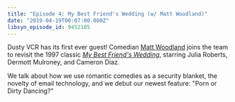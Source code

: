 ```yaml
---
title: "Episode 4: My Best Friend's Wedding (w/ Matt Woodland)"
date: "2019-04-19T00:07:00.000Z"
libsyn_episode_id: 9452105
---
```


Dusty VCR has its first ever guest! Comedian [Matt Woodland](https://www.instagram.com/matt.woodland/) joins the team to revisit the 1997 classic [_My Best Friend's Wedding_](https://www.imdb.com/title/tt0119738/), starring Julia Roberts, Dermott Mulroney, and Cameron Diaz.

We talk about how we use romantic comedies as a security blanket, the novelty of email technology, and we debut our newest feature: "Porn or Dirty Dancing?"

<!--more-->
